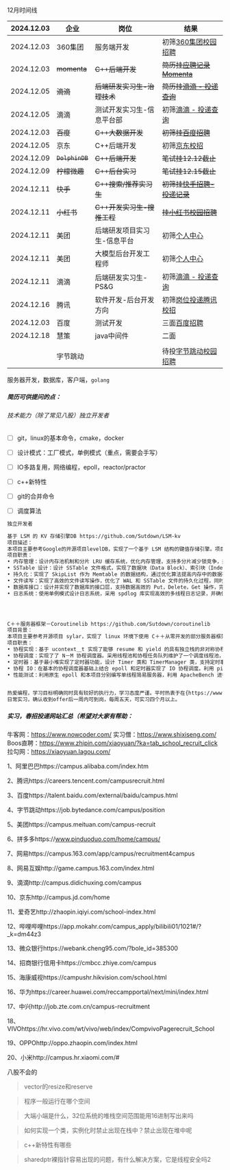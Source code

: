12月时间线

| 2024.12.03 | 企业            | 岗位                        | 结果                                                         |
| ---------- | --------------- | --------------------------- | ------------------------------------------------------------ |
| 2024.12.03 | 360集团         | 服务端开发                  | 初筛[360集团校园招聘](https://360campus.zhiye.com/personal/deliveryRecord) |
| 2024.12.03 | ~~momenta~~     | ~~C++后端开发~~             | ~~简历挂[应聘记录Momenta](https://momenta.jobs.feishu.cn/intern/position/application)~~ |
| 2024.12.05 | ~~滴滴~~        | ~~后端研发实习生-治理技术~~ | ~~简历挂[滴滴 - 投递查询](https://app.mokahr.com/m/candidate/applications/deliver-query/didiglobal)~~ |
| 2024.12.05 | 滴滴            | 测试开发实习生-信息平台部   | 初筛[滴滴 - 投递查询](https://app.mokahr.com/m/candidate/applications/deliver-query/didiglobal) |
| 2024.12.03 | ~~百度~~        | ~~C++大数据开发~~           | ~~初筛挂[百度招聘](https://talent.baidu.com/jobs/social-center)~~ |
| 2024.12.05 | 京东            | C++后端开发                 | 初筛[京东校招](https://campus.jd.com/#/myDeliver?tabKey=1&type=present) |
| 2024.12.09 | ~~`DolphinDB`~~ | ~~C++后端开发~~             | ~~笔试挂12.12截止~~                                          |
| 2024.12.09 | ~~柠檬微趣~~    | ~~C++后台实习~~             | ~~笔试挂12.15截止~~                                          |
| 2024.12.11 | ~~快手~~        | ~~C++搜索/推荐实习生~~      | ~~初筛挂[快手招聘-投递记录](https://zhaopin.kuaishou.cn/recruit/e/#/official/my-apply/)~~ |
| 2024.12.11 | ~~小红书~~      | ~~C++开发实习生-搜推工程~~  | ~~挂[小红书校园招聘](https://job.xiaohongshu.com/campus/position?campusRecruitTypes=term_intern&positionName=C%2B%2B&jobTypes=tech&workplaces=1100)~~ |
| 2024.12.11 | 美团            | 后端研发项目实习生-信息平台 | 初筛[个人中心 ](https://zhaopin.meituan.com/web/position?hiringType=2_6&keyword=c%2B%2B) |
| 2024.12.11 | 美团            | 大模型后台开发工程师        | 初筛[个人中心 ](https://zhaopin.meituan.com/web/position?hiringType=2_6&keyword=c%2B%2B) |
| 2024.12.11 | 滴滴            | 后端研发实习生-PS&G         | 初筛[滴滴 - 投递查询](https://app.mokahr.com/m/candidate/applications/deliver-query/didiglobal) |
| 2024.12.16 | 腾讯            | 软件开发-后台开发方向       | 初筛[岗位投递腾讯校招](https://join.qq.com/post.html?query=2_75,p_2) |
| 2024.12.03 | 百度            | 测试开发                    | 三面[百度招聘](https://talent.baidu.com/jobs/social-center)  |
| 2024.12.18 | 慧策            | java中间件                  | 二面                                                         |
|            |                 |                             |                                                              |
|            | 字节跳动        |                             | 待投[字节跳动校园招聘](https://jobs.bytedance.com/campus/position?keywords=c%2B%2B&category=6704215862603155720%2C6704215956018694411%2C6704215862557018372%2C6704215886108035339%2C6704215957146962184%2C6704215897130666254%2C6704215888985327886%2C6704219534724696331%2C6938376045242353957%2C6704215963966900491%2C6704216109274368264%2C6704215958816295181%2C6704216296701036811%2C6704219452277262596%2C6704216635923761412%2C6704217321877014787&location=CT_11&project=7194661644654577981&type=3&job_hot_flag=&current=1&limit=10&functionCategory=&tag=) |



服务器开发，数据库，客户端，`golang`



##### 简历可供提问的点：

###### 技术能力（除了常见八股）独立开发者

- [ ] git，linux的基本命令，cmake，docker
- [ ] 设计模式：工厂模式，单例模式（重点，需要会手写）
- [ ] IO多路复用，网络编程，epoll，reactor/practor
- [ ] c++新特性
- [ ] git的合并命令
- [ ] 调度算法



```latex
独立开发者

基于 LSM 的 KV 存储引擎DB https://github.com/Sutdown/LSM-kv
项目描述：
本项目主要参考Google的开源项目levelDB，实现了一个基于 LSM 结构的键值存储引擎。项目中实现了日志、布隆过滤器、内存分配器、缓存管理、文件读写、SSTable 存储、写前日志（WAL），MemTable 管理等核心模块，对各模块进行了单元测试。用键值对存储，支持快速写入和高效查询，具备良好的稳定性和性能。
项目职责：
• 内存管理：设计内存池机制和分片 LRU 缓存系统，优化内存管理，支持多分片减少锁竞争，并通过回调函数实现缓存项淘汰时的资源清理。
• SSTable 设计：设计 SSTable 文件格式，实现了数据块（Data Block）、索引块（Index Block）、元数据块（Meta Block）等的存储，并使用多级索引和布隆过滤器优化查询性能。
• 持久化：实现了 SkipList 作为 Memtable 的数据结构，通过优化算法提高内存中的数据存取效率，支持基本的读写操作。
• 文件读写：实现了高效的文件读写操作，优化了 WAL 和 SSTable 文件的持久化过程，同时支持并发读取。
• 数据库接口：设计并实现了数据库的接口层，支持数据高效的 Put，Delete，Get 操作，完善整体逻辑
• 日志系统：使用单例模式设计日志系统，采用 spdlog 库实现高效的多线程日志记录，并确保日志实例的唯一性和高效性。




C＋＋服务器框架－Coroutinelib https://github.com/Sutdown/coroutinelib
项目背景：
本项目主要参考开源项目 sylar，实现了 linux 环境下使用 C＋＋从零开发的部分服务器框架－协程库。项目主要实现了协程库的编写，基于 ucontext＿t 实现了协程类，结合 epoll 和定时器实现了 N－M 协程调度器，支持 IO 事件，定时器事件的回调。通过减少上下文切换开销，优化了 IO 密集型任务的并发处理。
项目职责：
• 协程实现：基于 ucontext＿t 实现了能够 resume 和 yield 的具有独立栈的非对称协程，同时设计三种协程状态，使子协程可以和线程主协程相互切换。
• 协程调度：实现了了 N－M 协程调度器。采用线程池和协程任务队列维护了一个调度线程池，同时支持主协程参与调度。
• 定时器：基于最小堆实现了定时器功能，设计 Timer 类和 TimerManager 类，支持定时事件的添加，删除，更新。
• 协程 IO：在基本的协程调度器基础上结合 epoll 和定时器实现了 IO 协程调度。利用 pipe，定时器和 epoll 机制重载 tickle 和 idle 函数实现最终的协程 IO。
• 性能测试：利用原生 epoll 和本项目分别编写单线程简易服务器，利用 ApacheBench 进行压力测试，request 条数 100000，并发连接数 1000，RPS 分别为 1446.14，1670.21，同时修改 request 数量和并发连接，发现两者的吞吐量，响应时间，稳定性相差不大。


热爱编程，学习目标明确同时具有较好的执行力，学习态度严谨。平时热衷于在{https://www.zhihu.com/people/mcgyfw/columns}{知乎}等平台分享学习经验或者学习笔记，阅读量7w+，喜欢赞同200+，转发收藏2000+。空闲兴趣爱好广泛，包括不限于阅读，跑步，游泳，球类等。
日常实习，确认收到offer后一周内可到岗，每周五天，可实习四个月以上。
```



##### 实习，春招投递网站汇总（希望对大家有帮助：

牛客网：https://www.nowcoder.com/
实习僧：https://www.shixiseng.com/
Boos直聘：https://www.zhipin.com/xiaoyuan/?ka=tab_school_recruit_click
拉勾网：https://xiaoyuan.lagou.com/

1、阿里巴巴https://campus.alibaba.com/index.htm

2、腾讯https://careers.tencent.com/campusrecruit.html

3、百度https://talent.baidu.com/external/baidu/campus.html

4、字节跳动https://job.bytedance.com/campus/position

5、美团https://campus.meituan.com/campus-recruit

6、拼多多https://www.pinduoduo.com/home/campus/

7、网易https://campus.163.com/app/campus/recruitment4campus

8、网易互娱http://game.campus.163.com/index.html

9、滴滴http://campus.didichuxing.com/campus

10、京东http://campus.jd.com/home

11、爱奇艺http://zhaopin.iqiyi.com/school-index.html

12、哔哩哔哩https://app.mokahr.com/campus_apply/bilibili01/1021#/?_k=dm44z3

13、微众银行https://webank.cheng95.com/?bole_id=385300

14、招商银行信用卡https://cmbcc.zhiye.com/campus

15、海康威视https://campushr.hikvision.com/school.html

16、华为https://career.huawei.com/reccampportal/next/mini/index.html

17、中兴http://job.zte.com.cn/campus-recruitment

18、VIVOhttps://hr.vivo.com/wt/vivo/web/index/CompvivoPagerecruit_School

19、OPPOhttp://oppo.zhaopin.com/index.html

20、小米http://campus.hr.xiaomi.com/#



八股不会的

> vector的resize和reserve



> 程序一般运行在哪个空间



> 大端小端是什么，32位系统的堆栈空间范围能用16进制写出来吗



> 如何实现一个类，实例化时禁止出现在栈中？禁止出现在堆中呢



> c++新特性有哪些



> sharedptr裸指针容易出现的问题，有什么解决方案，它是线程安全吗2
